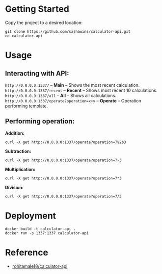 # Getting Started

Copy the project to a desired location:

    git clone https://github.com/sashawins/calculator-api.git
    cd calculator-api

# Usage

## Interacting with API:

`http://0.0.0.0:1337/` – **Main** – Shows the most recent calculation.  
`http://0.0.0.0:1337/recent` – **Recent** – Shows most recent 10 calculations.  
`http://0.0.0.0:1337/all` – **All** – Shows all calculations.  
`http://0.0.0.0:1337/operate?operation=x+y` – **Operate** – Operation performing template.

## Performing operation:

**Addition:**

    curl -X get http://0.0.0.0:1337/operate?operation=7%2b3

**Subtraction:**

    curl -X get http://0.0.0.0:1337/operate?operation=7-3

**Multiplication:**

    curl -X get http://0.0.0.0:1337/operate?operation=7*3

**Division:**

    curl -X get http://0.0.0.0:1337/operate?operation=7/3

# Deployment

    docker build -t calculator-api .
    docker run -p 1337:1337 calculator-api

# Reference

- [rohitamale18/calculator-api](https://github.com/rohitamale18/calculator-api)
